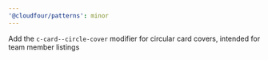 ```yaml
---
'@cloudfour/patterns': minor
---
```


Add the `c-card--circle-cover` modifier for circular card covers, intended for team member listings
